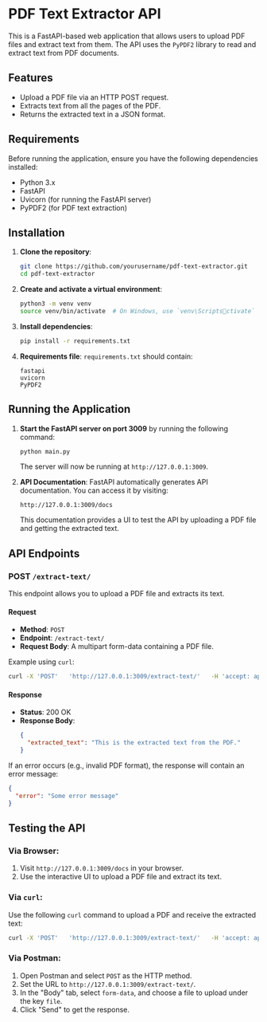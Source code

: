 
# PDF Text Extractor API

This is a FastAPI-based web application that allows users to upload PDF files and extract text from them. The API uses the `PyPDF2` library to read and extract text from PDF documents.

## Features
- Upload a PDF file via an HTTP POST request.
- Extracts text from all the pages of the PDF.
- Returns the extracted text in a JSON format.

## Requirements
Before running the application, ensure you have the following dependencies installed:

- Python 3.x
- FastAPI
- Uvicorn (for running the FastAPI server)
- PyPDF2 (for PDF text extraction)

## Installation

1. **Clone the repository**:
   ```bash
   git clone https://github.com/yourusername/pdf-text-extractor.git
   cd pdf-text-extractor
   ```

2. **Create and activate a virtual environment**:
   ```bash
   python3 -m venv venv
   source venv/bin/activate  # On Windows, use `venv\Scriptsctivate`
   ```

3. **Install dependencies**:
   ```bash
   pip install -r requirements.txt
   ```

4. **Requirements file**:
   `requirements.txt` should contain:
   ```
   fastapi
   uvicorn
   PyPDF2
   ```

## Running the Application

1. **Start the FastAPI server on port 3009** by running the following command:
   ```bash
   python main.py
   ```

   The server will now be running at `http://127.0.0.1:3009`.

2. **API Documentation**:
   FastAPI automatically generates API documentation. You can access it by visiting:
   ```
   http://127.0.0.1:3009/docs
   ```
   This documentation provides a UI to test the API by uploading a PDF file and getting the extracted text.

## API Endpoints

### POST `/extract-text/`
This endpoint allows you to upload a PDF file and extracts its text.

#### Request
- **Method**: `POST`
- **Endpoint**: `/extract-text/`
- **Request Body**: A multipart form-data containing a PDF file.

Example using `curl`:
```bash
curl -X 'POST'   'http://127.0.0.1:3009/extract-text/'   -H 'accept: application/json'   -H 'Content-Type: multipart/form-data'   -F 'file=@path_to_your_pdf_file.pdf'
```

#### Response
- **Status**: 200 OK
- **Response Body**:
  ```json
  {
    "extracted_text": "This is the extracted text from the PDF."
  }
  ```

If an error occurs (e.g., invalid PDF format), the response will contain an error message:
```json
{
  "error": "Some error message"
}
```

## Testing the API

### Via Browser:
1. Visit `http://127.0.0.1:3009/docs` in your browser.
2. Use the interactive UI to upload a PDF file and extract its text.

### Via `curl`:
Use the following `curl` command to upload a PDF and receive the extracted text:

```bash
curl -X 'POST'   'http://127.0.0.1:3009/extract-text/'   -H 'accept: application/json'   -H 'Content-Type: multipart/form-data'   -F 'file=@path_to_your_pdf_file.pdf'
```

### Via Postman:
1. Open Postman and select `POST` as the HTTP method.
2. Set the URL to `http://127.0.0.1:3009/extract-text/`.
3. In the "Body" tab, select `form-data`, and choose a file to upload under the key `file`.
4. Click "Send" to get the response.
